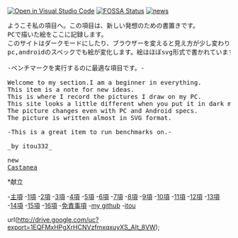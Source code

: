 [![Open in Visual Studio Code](https://img.shields.io/static/v1?logo=visualstudiocode&label=&message=Open%20in%20Visual%20Studio%20Code&labelColor=2c2c32&color=007acc&logoColor=007acc)](https://open.vscode.dev/itou332/Privacy-policy)
[![FOSSA Status](https://app.fossa.com/api/projects/git%2Bgithub.com%2Fitou332%2Fitou332.svg?type=small)](https://app.fossa.com/projects/git%2Bgithub.com%2Fitou332%2Fitou332?ref=badge_shield)
[![news](https://github.com/itou332/itou332/blob/main/test_obi_siro3.svg)](https://itou332.github.io/Castanea/)

<pre>
ようこそ私の項目へ。この項目は、新しい発想のための書置きです。
PCで描いた絵をここに記録します。
このサイトはダークモードにしたり、ブラウザーを変えると見え方が少し変わります。
pc,androidのスペックでも絵が変化します。絵はほぼsvg形式で書かれています。

-ベンチマークを実行するのに最適な項目です。-

Welcome to my section.I am a beginner in everything.
This item is a note for new ideas.
This is where I record the pictures I draw on my PC.
This site looks a little different when you put it in dark mode or change browsers.
The picture changes even with PC and Android specs.
The picture is written almost in SVG format.

-This is a great item to run benchmarks on.-

_by itou332_

new
<a href ="https://itou332.github.io/Castanea/">Castanea</a>
</pre>

<!--md your-markdown-"C:\Users\ULTRABOOK\Documents\GitHub\_includdes\nav.md"-->

   <nav aria-label="サイト内メニュー">
    <p>*献立</p>
    -<a href="https://itou332.github.io/top_page/">主項</a>
    -<a href="https://itou332.github.io/">1項</a>
    -<a href="https://itou332.github.io/itou332a.github.io/">2項</a>
    -<a href="https://itou332.github.io/diary">3項</a>
    -<a href="https://itou332.github.io/today/">4項</a>
    -<a href="https://itou332.github.io/challenge/">5項</a>
    -<a href="https://itou332.github.io/nontitle/">6項</a>
    -<a href="https://itou332.github.io/elaboration/">7項</a>
    -<a href="https://itou332.github.io/analog/">8項</a>
    -<a href="https://itou332.github.io/culture/">9項</a>
    -<a href="https://itou332.github.io/walk/">10項</a>
    -<a href="https://itou332.github.io/pine/">11項</a>
    -<a href="https://itou332.github.io/banboo/">12項</a>
    -<a href="https://itou332.github.io/pulm/">13項</a>
    -<a href="https://itou332.github.io/cypress/">14項</a>
    -<a href="https://itou332.github.io/Thujopsis-dolabrata-SIEBOLD-et-ZUCCARINI/">15項</a>
    -<a href="https://itou332.github.io/Castanea/">16項</a>
    -<a href="https://itou332.github.io/Privacy-policy/">免責事項</a>
    -<a href="https://github.com/itou332">my github</a>
    -<a href="http://itou33good.starfree.jp/">itou</a>
   </nav>
<!--
![defaul_icon.png](https://github.com/itou332/itou332/blob/main/git_identicon.png)
![defaul_icon.gif](https://github.com/itou332/itou332/blob/main/git_icon_lifegame1.gif)-->

url(http://drive.google.com/uc?export=1EQFMxHPgXrHCNVzfmxqxuyXS_AIt_8VW);